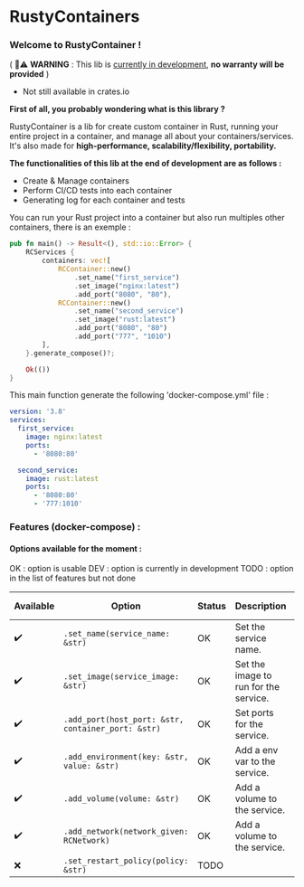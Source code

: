 # RustyContainers

### Welcome to RustyContainer !

( 🚨⚠️ **WARNING** : This lib is <ins>currently in development</ins>, **no warranty will be provided** )
- Not still available in crates.io

**First of all, you probably wondering what is this library ?**

RustyContainer is a lib for create custom container in Rust, running your entire project in a container, and manage all about your containers/services. 
It's also made for **high-performance, scalability/flexibility, portability.**

**The functionalities of this lib at the end of development are as follows :**
- Create & Manage containers
- Perform CI/CD tests into each container
- Generating log for each container and tests

You can run your Rust project into a container but also run multiples other containers, there is an exemple : 

```rust
pub fn main() -> Result<(), std::io::Error> {
    RCServices {
        containers: vec![
            RCContainer::new()
                .set_name("first_service")
                .set_image("nginx:latest")
                .add_port("8080", "80"),
            RCContainer::new()
                .set_name("second_service")
                .set_image("rust:latest")
                .add_port("8080", "80")
                .add_port("777", "1010")
        ],
    }.generate_compose()?;

    Ok(())
}
```

This main function generate the following 'docker-compose.yml' file :

```docker-compose.yml
version: '3.8'
services:
  first_service:
    image: nginx:latest
    ports:
      - '8080:80'

  second_service:
    image: rust:latest
    ports:
      - '8080:80'
      - '777:1010'
```

### Features (docker-compose) :
#### Options available for the moment :

OK : option is usable
DEV : option is currently in development
TODO : option in the list of features but not done

| Available | Option                                             | Status | Description                           | Incoming modification |
| --------- | -------------------------------------------------- | ------ | ------------------------------------- | --------------------- |
| ✔️        | `.set_name(service_name: &str)`                    | OK     | Set the service name.                 | ❌                     |
| ✔️        | `.set_image(service_image: &str)`                  | OK     | Set the image to run for the service. | ❌                     |
| ✔️        | `.add_port(host_port: &str, container_port: &str)` | OK     | Set ports for the service.            | ❌                     |
| ✔️         | `.add_environment(key: &str, value: &str)`         | OK    | Add a env var to the service.         | ❌                    |
| ✔️         | `.add_volume(volume: &str)`                        | OK    | Add a volume to the service.          | ❌                    |
| ✔️         | `.add_network(network_given: RCNetwork)`           | OK    | Add a volume to the service.          | ❌                    |
| ❌         | `.set_restart_policy(policy: &str)`                | TODO  |                                       | ❌                     |

